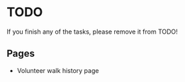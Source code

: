 # TODO

If you finish any of the tasks, please remove it from TODO!

## Pages
- Volunteer walk history page

